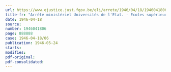 ```yaml
---
url: https://www.ejustice.just.fgov.be/eli/arrete/1946/04/18/1946041806/justel
title-fr: "Arrêté ministériel Universités de l'Etat. - Ecoles supérieures de sciences commerciales et économiques annexées aux facultés de droit. - Grade de docteur. - Formule du diplôme"
date: 1946-04-18
source:
number: 1946041806
page: 888888
case: 1946-04-18/06
publication: 1946-05-24
starts:
modifies:
pdf-original:
pdf-consolidated:
---
```


